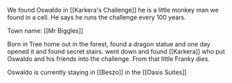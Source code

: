 We found Oswaldo in [[Karkera's Challenge]] he is a little monkey man we found in a cell.
He says he runs the challenge every 100 years.

Town name: [[Mr Biggles]]

Born in Tree home out in the forest, found a dragon statue and one day opened it and found secret stairs. went down and found [[Karkera]] who put Oswaldo and his friends into the challenge.
From that little Franky dies.

Oswaldo is currently staying in [[Beszo]] in the [[Oasis Suites]]